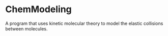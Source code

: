 # ChemModeling
A program that uses kinetic molecular theory to model the elastic collisions between molecules.

